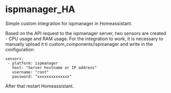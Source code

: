# ispmanager_HA
Simple custom integration for ispmanager in Homeassistant.

Based on the API request to the ispmanager server, two sensors are created - CPU usage and RAM usage.
For the integration to work, it is necessary to manually upload it ti custom_components/ispmanager and write in the configuration:
```
sensors:
 - platform: ispmanager
   host: "Server hostname or IP address"
   username: "root"
   password: "xxxxxxxxxxxxxx"
```
After that restart Homeassistant.
